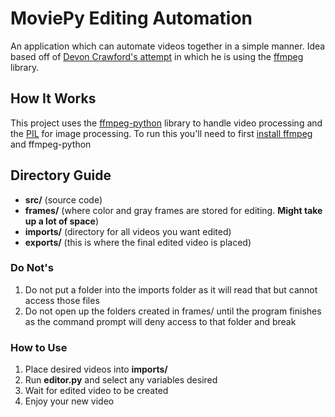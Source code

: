 # MoviePy Editing Automation
An application which can automate videos together in a simple manner. Idea based off of [Devon Crawford's attempt](https://github.com/DevonCrawford/Video-Editing-Automation) in which he is using the [ffmpeg](https://ffmpeg.org/) library.

## How It Works
This project uses the [ffmpeg-python](https://github.com/kkroening/ffmpeg-python) library to handle video processing and the [PIL](http://www.pythonware.com/products/pil/) for image processing. To run this you'll need to first [install ffmpeg](https://github.com/adaptlearning/adapt_authoring/wiki/Installing-FFmpeg) and ffmpeg-python

## Directory Guide
- **src/** (source code)
- **frames/** (where color and gray frames are stored for editing. **Might take up a lot of space**)
- **imports/** (directory for all videos you want edited)
- **exports/** (this is where the final edited video is placed)

### **Do Not's**
1. Do not put a folder into the imports folder as it will read that but cannot access those files
2. Do not open up the folders created in frames/ until the program finishes as the command prompt will deny access to that folder and break

### How to Use
1. Place desired videos into **imports/**
2. Run **editor.py** and select any variables desired
3. Wait for edited video to be created
4. Enjoy your new video